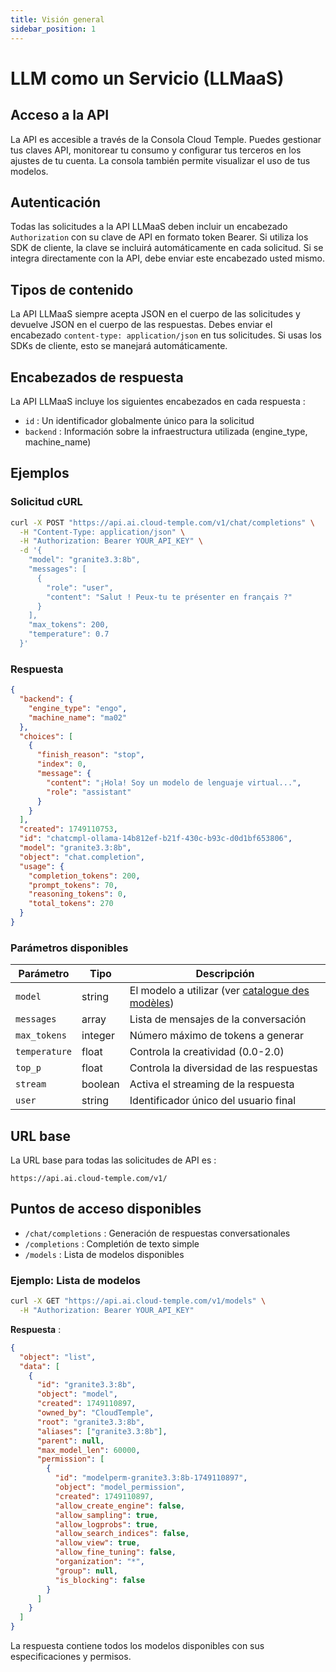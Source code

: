 ```yaml
---
title: Visión general
sidebar_position: 1
---
```


# LLM como un Servicio (LLMaaS)

## Acceso a la API

La API es accesible a través de la Consola Cloud Temple. Puedes gestionar tus claves API, monitorear tu consumo y configurar tus terceros en los ajustes de tu cuenta. La consola también permite visualizar el uso de tus modelos.

## Autenticación

Todas las solicitudes a la API LLMaaS deben incluir un encabezado `Authorization` con su clave de API en formato token Bearer. Si utiliza los SDK de cliente, la clave se incluirá automáticamente en cada solicitud. Si se integra directamente con la API, debe enviar este encabezado usted mismo.

## Tipos de contenido

La API LLMaaS siempre acepta JSON en el cuerpo de las solicitudes y devuelve JSON en el cuerpo de las respuestas. Debes enviar el encabezado `content-type: application/json` en tus solicitudes. Si usas los SDKs de cliente, esto se manejará automáticamente.

## Encabezados de respuesta

La API LLMaaS incluye los siguientes encabezados en cada respuesta :

- `id` : Un identificador globalmente único para la solicitud
- `backend` : Información sobre la infraestructura utilizada (engine_type, machine_name)

## Ejemplos

### Solicitud cURL
```bash
curl -X POST "https://api.ai.cloud-temple.com/v1/chat/completions" \
  -H "Content-Type: application/json" \
  -H "Authorization: Bearer YOUR_API_KEY" \
  -d '{
    "model": "granite3.3:8b",
    "messages": [
      {
        "role": "user", 
        "content": "Salut ! Peux-tu te présenter en français ?"
      }
    ],
    "max_tokens": 200,
    "temperature": 0.7
  }'
```

### Respuesta
```json
{
  "backend": {
    "engine_type": "engo",
    "machine_name": "ma02"
  },
  "choices": [
    {
      "finish_reason": "stop",
      "index": 0,
      "message": {
        "content": "¡Hola! Soy un modelo de lenguaje virtual...",
        "role": "assistant"
      }
    }
  ],
  "created": 1749110753,
  "id": "chatcmpl-ollama-14b812ef-b21f-430c-b93c-d0d1bf653806",
  "model": "granite3.3:8b",
  "object": "chat.completion",
  "usage": {
    "completion_tokens": 200,
    "prompt_tokens": 70,
    "reasoning_tokens": 0,
    "total_tokens": 270
  }
}
```

### Parámetros disponibles

| Parámetro     | Tipo    | Descripción                                                   |
| ------------- | ------- | ------------------------------------------------------------- |
| `model`       | string  | El modelo a utilizar (ver [catalogue des modèles](./models)) |
| `messages`    | array   | Lista de mensajes de la conversación                         |
| `max_tokens`  | integer | Número máximo de tokens a generar                            |
| `temperature` | float   | Controla la creatividad (0.0-2.0)                              |
| `top_p`       | float   | Controla la diversidad de las respuestas                            |
| `stream`      | boolean | Activa el streaming de la respuesta                             |
| `user`        | string  | Identificador único del usuario final                     |

## URL base

La URL base para todas las solicitudes de API es :
```
https://api.ai.cloud-temple.com/v1/
```

## Puntos de acceso disponibles

- `/chat/completions` : Generación de respuestas conversationales
- `/completions` : Completión de texto simple
- `/models` : Lista de modelos disponibles

### Ejemplo: Lista de modelos

```bash
curl -X GET "https://api.ai.cloud-temple.com/v1/models" \
  -H "Authorization: Bearer YOUR_API_KEY"
```

**Respuesta** :
```json
{
  "object": "list",
  "data": [
    {
      "id": "granite3.3:8b",
      "object": "model",
      "created": 1749110897,
      "owned_by": "CloudTemple",
      "root": "granite3.3:8b",
      "aliases": ["granite3.3:8b"],
      "parent": null,
      "max_model_len": 60000,
      "permission": [
        {
          "id": "modelperm-granite3.3:8b-1749110897",
          "object": "model_permission",
          "created": 1749110897,
          "allow_create_engine": false,
          "allow_sampling": true,
          "allow_logprobs": true,
          "allow_search_indices": false,
          "allow_view": true,
          "allow_fine_tuning": false,
          "organization": "*",
          "group": null,
          "is_blocking": false
        }
      ]
    }
  ]
}
```

La respuesta contiene todos los modelos disponibles con sus especificaciones y permisos.